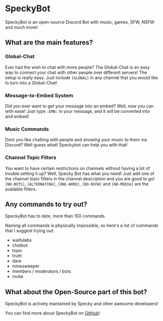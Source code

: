 # SpeckyBot

SpeckyBot is an open-source Discord Bot with music, games, SFW, NSFW and much more!

## What are the main features?

### Global-Chat

Ever had the wish to chat with more people?
The Global-Chat is an easy way to connect your chat with other people over different servers!
The setup is really easy. Just include `[GLOBAL]` in any channel that you would like to turn into a Global-Chat!

### Message-to-Embed System

Did you ever want to get your message into an embed?
Well, now you can with ease! Just type `:EMB:` in your message, and it will be converted into and embed!

### Music Commands

Dont you like chatting with people and showing your music to them via Discord?
Well guess what! Speckybot can help you with that!

### Channel Topic Filters

You want to have certain restrictions on channels without having a lot of trouble setting it up? Well, Specky Bot has what you need!
Just add one of the channel topic filters in the channel description and you are good to go!
`[NO-BOTS]`, `[ALTERNATING]`, `[ONE-WORD]`, `[NO-NSFW]` and `[NO-MEDIA]` are the available filters.

## Any commands to try out?

SpeckyBot has to date, more than 150 commands.

Naming all commands is physically impossible, so here's a list of commands that I suggest trying out:
- waifulabs
- chatbot
- topic
- truth
- dare
- minesweeper
- members / moderators / bots
- invite

## What about the Open-Source part of this bot?

SpeckyBot is actively mantained by Specky and other awesome developers!

You can find more about SpeckyBot on [GitHub](https://github.com/SpeckyYT/SpeckyBot)!
